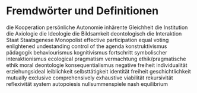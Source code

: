 # Fremdwörter und Definitionen
die Kooperation
persönliche Autonomie
inhärente Gleichheit
die Institution
die Axiologie
die Ideologie
die Bildsamkeit
deontologisch
die Interaktion
Staat
Staatsgenese
Monopolist
effective participation
equal voting
enlightened undestanding
control of the agenda
konstruktivismus
pädagogik
behaviourismus
kognitivismus
fortschritt
symbolischer interaktionismus
ecological pragmatism
vermachtung
ethik/pragmatische ethik
moral
deontologie
konsequentialismus
negative freiheit
individualität
erziehungsideal
leiblichkeit
selbsttätigkeit
identität
freiheit
geschichtlichkeit
mutually exclusive
comprehensively exhaustive
viabilität
rekursivität
reflexivität
system
autopoiesis
nullsummenspiele
nash equilibrium
